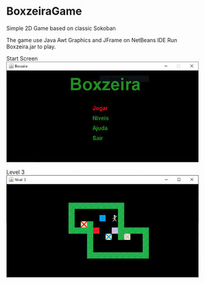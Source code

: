 # BoxzeiraGame
Simple 2D Game based on classic Sokoban

The game use Java Awt Graphics and JFrame on NetBeans IDE
Run Boxzeira.jar to play.

Start Screen</br>
![alt text](https://github.com/erickfunier/BoxzeiraGame/blob/master/images/Start%20Screen.PNG)

Level 3</br>
![alt text](https://github.com/erickfunier/BoxzeiraGame/blob/master/images/Game.PNG)
